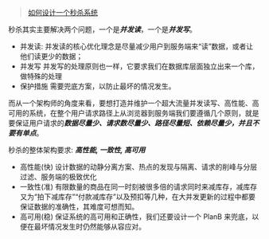 > [如何设计一个秒杀系统](https://time.geekbang.org/column/127)

秒杀其实主要解决两个问题，一个是***并发读***，一个是***并发写***。
* 并发读:
并发读的核心优化理念是尽量减少用户到服务端来“读”数据，或者让他们读更少的数据；
* 并发写
并发写的处理原则也一样，它要求我们在数据库层面独立出来一个库，做特殊的处理
* 保护措施
需要兜底方案，以防止最坏的情况发生。

而从一个架构师的角度来看，要想打造并维护一个超大流量并发读写、高性能、高可用的系统，在整个用户请求路径上从浏览器到服务端我们要遵循几个原则，就是要保证用户请求的***数据尽量少、请求数尽量少、路径尽量短、依赖尽量少，并且不要有单点***。

秒杀的整体架构要求: ***高性能, 一致性, 高可用***
* 高性能(快)
设计数据的动静分离方案、热点的发现与隔离、请求的削峰与分层过滤、服务端的极致优化
* 一致性(准)
有限数量的商品在同一时刻被很多倍的请求同时来减库存，减库存又为“拍下减库存”“付款减库存”以及预扣等几种，在大并发更新的过程中都要保证数据的准确性，其难度可想而知。
* 高可用(稳)
保证系统的高可用和正确性，我们还要设计一个 PlanB 来兜底，以便在最坏情况发生时仍然能够从容应对。


